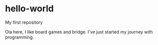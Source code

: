 # hello-world
My first repository

Ola here, I like board games and bridge. I've just started my journey with programming.
